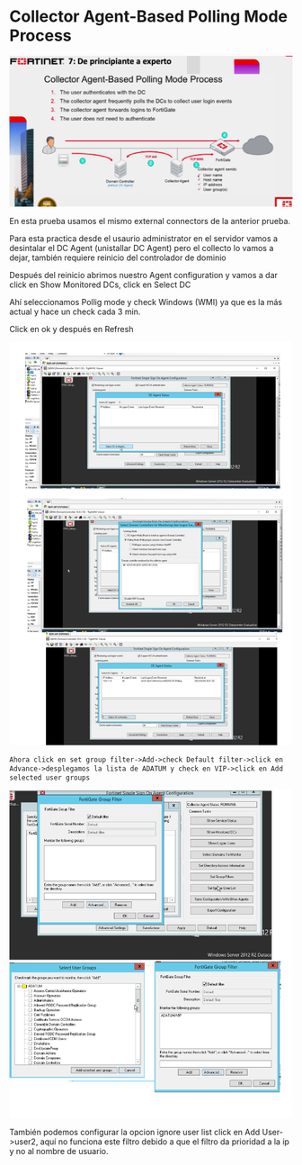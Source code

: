 # Collector Agent-Based Polling Mode Process

![144](/img/145.png)

En esta prueba usamos el mismo external connectors de la anterior prueba.

Para esta practica desde el usaurio administrator en el servidor vamos a desintalar el DC Agent (unistallar DC Agent) pero el collecto lo vamos a dejar, también requiere reinicio del controlador de dominio

Después del reinicio abrimos nuestro Agent configuration y vamos a dar click en Show Monitored DCs, click en Select DC

Ahí seleccionamos Pollig mode y check Windows (WMI) ya que es la más actual y hace un check cada 3 min.

Click en ok y después en Refresh


![155](/img/156.png)
```
Ahora click en set group filter->Add->check Default filter->click en Advance->desplegamos la lista de ADATUM y check en VIP->click en Add selected user groups
```

![156](/img/157.png)


También podemos configurar la opcion ignore user list
click en Add User->user2, aquí no funciona este filtro debido a que el filtro da prioridad a la ip y no al nombre de usuario.
